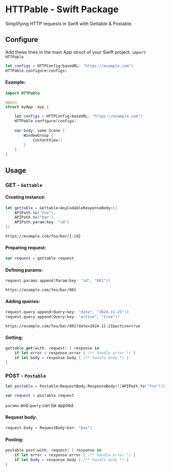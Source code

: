 
# HTTPable - Swift Package

Simplifying HTTP requests in Swift with Gettable & Postable.

## Configure

Add these lines in the main App struct of your Swift project.
`import HTTPable`
```swift
let configs = HTTPConfig(baseURL: "https://example.com")
HTTPable.configure(configs)
```
#### Example:
```swift
import HTTPable

@main
struct myApp: App {

    let configs = HTTPConfig(baseURL: "https://example.com")
    HTTPable.configure(configs)
    
    var body: some Scene {
        WindowGroup {
            ContentView()
        }
    }
}
```
## Usage
### GET - `Gettable`

#### Creating instance:
```swift
let gettable = Gettable<AnyCodableResponseBody>([
    APIPath.to("foo"),
    APIPath.to("bar"),
    APIPath.param(key: "id")
])
```
`https://example.com/foo/bar/{:id}`


#### Preparing request:
```swift
var request = gettable.request
```
#### Defining params:
```swift
request.params.append(Param(key: "id", "001"))
```
`https://example.com/foo/bar/001`

#### Adding queries:
```swift
request.query.append(Query(key: "date", "2024-11-21"))
request.query.append(Query(key: "active", "true"))
```
`https://example.com/foo/bar/001?date=2024-11-21&active=true`

#### Getting:
```swift
gettable.get(with: request) { response in 
    if let error = response.error { /** handle error */ }
    if let body = response.body { /** handle body */ }
}
```

### POST - `Postable`
```swift
let postable = Postable<RequestBody,ResponseBody>([APIPath.to("foo")])

var request = postable.request
```
`params` and `query` can be applied.
#### Request body:
```swift
request.body = RequestBody(bar: "baz")
```
#### Posting:
```swift
postable.post(with: request) { response in
    if let error = response.error { /** handle error */ }
    if let body = response.body { /** handle body */ }
}
```
